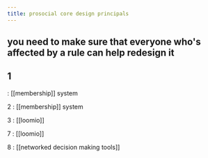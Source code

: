 ```yaml
---
title: prosocial core design principals
---
```


## you need to make sure that everyone who's affected by a rule can help redesign it
## 1
: [[membership]] system

2
: [[membership]] system

3
: [[loomio]]

7
: [[loomio]]

8
: [[networked decision making tools]]
##
